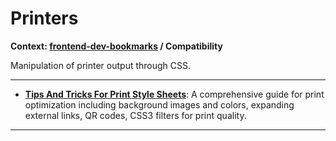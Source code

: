 # Printers

**Context: [frontend-dev-bookmarks](../README.md) / Compatibility**

Manipulation of printer output through CSS.

---

- **[Tips And Tricks For Print Style Sheets](http://coding.smashingmagazine.com/2013/03/08/tips-tricks-print-style-sheets/)**: A comprehensive guide for print optimization including background images and colors, expanding external links, QR codes, CSS3 filters for print quality.

---
